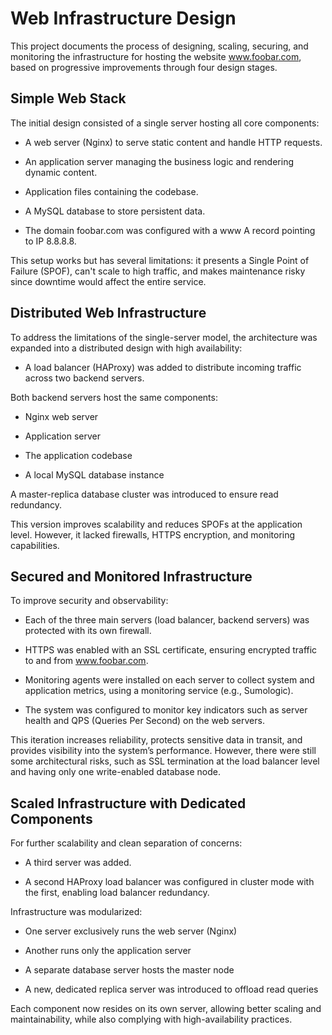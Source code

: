 # Web Infrastructure Design

This project documents the process of designing, scaling, securing, and monitoring the infrastructure for hosting the website www.foobar.com, based on progressive improvements through four design stages.

## Simple Web Stack

The initial design consisted of a single server hosting all core components:

- A web server (Nginx) to serve static content and handle HTTP requests.

- An application server managing the business logic and rendering dynamic content.

- Application files containing the codebase.

- A MySQL database to store persistent data.

- The domain foobar.com was configured with a www A record pointing to IP 8.8.8.8.

This setup works but has several limitations: it presents a Single Point of Failure (SPOF), can't scale to high traffic, and makes maintenance risky since downtime would affect the entire service.

## Distributed Web Infrastructure

To address the limitations of the single-server model, the architecture was expanded into a distributed design with high availability:

- A load balancer (HAProxy) was added to distribute incoming traffic across two backend servers.

Both backend servers host the same components:

- Nginx web server

- Application server

- The application codebase

- A local MySQL database instance

A master-replica database cluster was introduced to ensure read redundancy.

This version improves scalability and reduces SPOFs at the application level. However, it lacked firewalls, HTTPS encryption, and monitoring capabilities.

## Secured and Monitored Infrastructure

To improve security and observability:

- Each of the three main servers (load balancer, backend servers) was protected with its own firewall.

- HTTPS was enabled with an SSL certificate, ensuring encrypted traffic to and from www.foobar.com.

- Monitoring agents were installed on each server to collect system and application metrics, using a monitoring service (e.g., Sumologic).

- The system was configured to monitor key indicators such as server health and QPS (Queries Per Second) on the web servers.

This iteration increases reliability, protects sensitive data in transit, and provides visibility into the system’s performance. However, there were still some architectural risks, such as SSL termination at the load balancer level and having only one write-enabled database node.

## Scaled Infrastructure with Dedicated Components
For further scalability and clean separation of concerns:

- A third server was added.

- A second HAProxy load balancer was configured in cluster mode with the first, enabling load balancer redundancy.

Infrastructure was modularized:

- One server exclusively runs the web server (Nginx)

- Another runs only the application server

- A separate database server hosts the master node

- A new, dedicated replica server was introduced to offload read queries

Each component now resides on its own server, allowing better scaling and maintainability, while also complying with high-availability practices.


